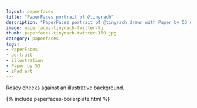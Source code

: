 ```yaml
---
layout: paperfaces
title: "PaperFaces portrait of @tinyrach"
description: "PaperFaces portrait of @tinyrach drawn with Paper by 53 on an iPad."
image: paperfaces-tinyrach-twitter-lg
thumb: paperfaces-tinyrach-twitter-150.jpg
category: paperfaces
tags: 
- PaperFaces
- portrait
- illustration
- Paper by 53
- iPad art
---
```


Rosey cheeks against an illustrative background.

{% include paperfaces-boilerplate.html %}
